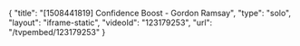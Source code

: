 {
    "title": "[1508441819] Confidence Boost - Gordon Ramsay",
    "type": "solo",
    "layout": "iframe-static",
    "videoId": "123179253",
    "url": "\/tvpembed\/123179253"
}